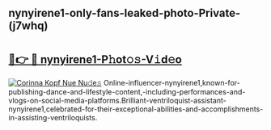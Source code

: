 ## nynyirene1-only-fans​-leaked-photo​-Private-(j7whq)


# <h2><a href="https://mediaupload.pro?title=nynyirene1&ref=git">🔗👉 🔴 nynyirene1-P𝚑ot𝚘𝚜-V𝚒d𝚎o</a></h2>

[![Corinna Kopf Nue Nu𝚍e𝚜](https://i.imgur.com/0qMVB7G.gif)](https://mediaupload.pro?title=nynyirene1&ref=git)
Online-influencer-nynyirene1,known-for-publishing-dance-and-lifestyle-content,-including-performances-and-vlogs-on-social-media-platforms.Brilliant-ventriloquist-assistant-nynyirene1,celebrated-for-their-exceptional-abilities-and-accomplishments-in-assisting-ventriloquists.  
